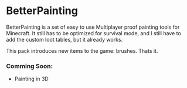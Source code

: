 # BetterPainting

BetterPainting is a set of easy to use Multiplayer proof painting tools for Minecraft.
It still has to be optimized for survival mode, and I still have to add the custom loot tables,
but it already works.

This pack introduces new items to the game: brushes.
Thats it.

### Comming Soon:
- Painting in 3D
